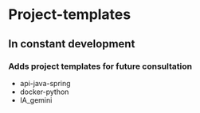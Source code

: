 # Project-templates


##  In constant development

### Adds project templates for future consultation

- api-java-spring
- docker-python
- IA_gemini


